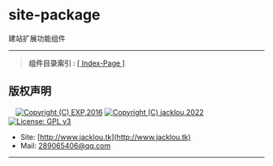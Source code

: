 # site-package
建站扩展功能组件

------

> <b>组件目录索引&nbsp;:&nbsp;</b>[[ Index-Page ]](http://www.jacklou.tk)



## 版权声明

　[![Copyright (C) EXP,2016](https://img.shields.io/badge/Copyright%20(C)-EXP%202016-blue.svg)](http://exp-blog.com) [![Copyright (C) jacklou,2022](https://img.shields.io/badge/Copyright%20(C)-jacklou%202022-blue.svg)](http://www.jacklou.tk) [![License: GPL v3](https://img.shields.io/badge/License-GPL%20v3-blue.svg)](https://www.gnu.org/licenses/gpl-3.0)

- Site: [http://www.jacklou.tk](http://www.jacklou.tk) 
- Mail: <a href="mailto:408029164@qq.com?subject=[KetsuLou's Github]%20Your%20Question%20（请写下您的疑问）&amp;body=What%20can%20I%20help%20you?%20（需要我提供什么帮助吗？）">289065406@qq.com</a>


------
